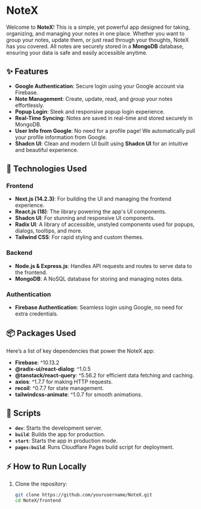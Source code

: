 # NoteX

Welcome to **NoteX**! This is a simple, yet powerful app designed for taking, organizing, and managing your notes in one place. Whether you want to group your notes, update them, or just read through your thoughts, NoteX has you covered. All notes are securely stored in a **MongoDB** database, ensuring your data is safe and easily accessible anytime.

## ✨ Features

- **Google Authentication**: Secure login using your Google account via Firebase.
- **Note Management**: Create, update, read, and group your notes effortlessly.
- **Popup Login**: Sleek and responsive popup login experience.
- **Real-Time Syncing**: Notes are saved in real-time and stored securely in MongoDB.
- **User Info from Google**: No need for a profile page! We automatically pull your profile information from Google.
- **Shadcn UI**: Clean and modern UI built using **Shadcn UI** for an intuitive and beautiful experience.

## 🚀 Technologies Used

### Frontend

- **Next.js (14.2.3)**: For building the UI and managing the frontend experience.
- **React.js (18)**: The library powering the app's UI components.
- **Shadcn UI**: For stunning and responsive UI components.
- **Radix UI**: A library of accessible, unstyled components used for popups, dialogs, tooltips, and more.
- **Tailwind CSS**: For rapid styling and custom themes.

### Backend

- **Node.js & Express.js**: Handles API requests and routes to serve data to the frontend.
- **MongoDB**: A NoSQL database for storing and managing notes data.

### Authentication

- **Firebase Authentication**: Seamless login using Google, no need for extra credentials.

## 📦 Packages Used

Here’s a list of key dependencies that power the NoteX app:

- **Firebase**: ^10.13.2
- **@radix-ui/react-dialog**: ^1.0.5
- **@tanstack/react-query**: ^5.56.2 for efficient data fetching and caching.
- **axios**: ^1.7.7 for making HTTP requests.
- **recoil**: ^0.7.7 for state management.
- **tailwindcss-animate**: ^1.0.7 for smooth animations.

## 📄 Scripts

- **`dev`**: Starts the development server.
- **`build`**: Builds the app for production.
- **`start`**: Starts the app in production mode.
- **`pages:build`**: Runs Cloudflare Pages build script for deployment.

## ⚡ How to Run Locally

1. Clone the repository:
   ```bash
   git clone https://github.com/yourusername/NoteX.git
   cd NoteX/frontend
   ```
